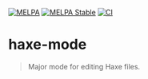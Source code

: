 [![MELPA](https://melpa.org/packages/haxe-mode-badge.svg)](https://melpa.org/#/haxe-mode)
[![MELPA Stable](https://stable.melpa.org/packages/haxe-mode-badge.svg)](https://stable.melpa.org/#/haxe-mode)
[![CI](https://github.com/emacsorphanage/haxe-mode/actions/workflows/test.yml/badge.svg)](https://github.com/emacsorphanage/haxe-mode/actions/workflows/test.yml)

# haxe-mode
> Major mode for editing Haxe files.

